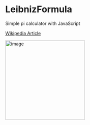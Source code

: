 # LeibnizFormula
Simple pi calculator with JavaScript

[Wikipedia Article](https://en.wikipedia.org/wiki/Leibniz_formula_for_%CF%80)

<img width="250" alt="image" src="https://user-images.githubusercontent.com/71879084/166332127-324bfa94-9fdb-4c2b-b9e3-6c3eddf15f10.png">
